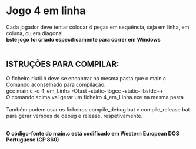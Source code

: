 ﻿# Jogo 4 em linha
Cada jogador deve tentar colocar 4 peças em sequência, seja em linha, em coluna, ou em diagonal<br/>
**Este jogo foi criado especificamente para correr em Windows**<br/>
<br/>
## ISTRUÇÕES PARA COMPILAR:
O ficheiro rlutil.h deve se encontrar na mesma pasta que o main.c<br/>
Comando aconselhado para compilação:<br/>
gcc main.c -o 4_em_Linha -Ofast -static-libgcc -static-libstdc++<br/>
O comando acima vai gerar um ficheiro 4_em_Linha.exe na mesma pasta<br/>
<br/>
Também podem usar os ficheiros compile_debug.bat e compile_release.bat<br/>
para gerar versões de debug e release, respetivamente.<br/>
<br/>

**O código-fonte do main.c está codificado em Western European DOS Portuguese (CP 860)**